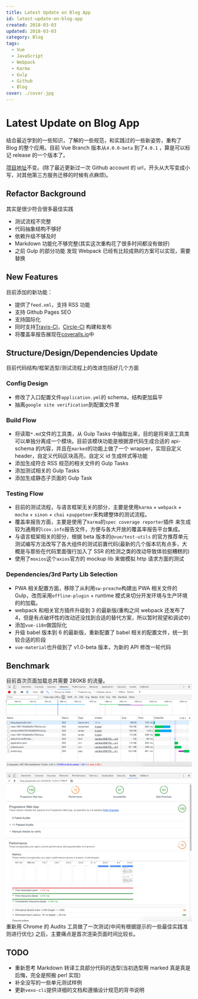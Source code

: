 ```yaml
---
title: Latest Update on Blog App
id: latest-update-on-blog-app
created: 2018-03-03
updated: 2018-03-03
category: Blog
tags:
  - Vue
  - JavaScript
  - Webpack
  - Karma
  - Gulp
  - Github
  - Blog
cover: ./cover.jpg
---
```


# Latest Update on Blog App

结合最近学到的一些知识，了解的一些规范，和实践过的一些新姿势，重构了 Blog 的整个应用。目前 Vue Branch 版本从`4.0.0-beta` 到了`4.0.1` ，算是可以标记 release 的一个版本了。

[项目地址](https://github.com/aquariuslt/blog)不变。(除了最近更新过一次 Github account 的 url，开头从大写变成小写，对其他第三方服务迁移的时候有点麻烦)。

## Refactor Background

其实是很少符合很多最佳实践

- 测试流程不完整
- 代码抽象结构不够好
- 依赖升级不够及时
- Markdown 功能化不够完整(其实这次重构花了很多时间都没有做好)
- 之前 Gulp 的部分功能 发现 Webpack 已经有比较成熟的方案可以实现，需要替换

## New Features

目前添加的新功能：

- 提供了`feed.xml`，支持 RSS 功能
- 支持 Github Pages SEO
- 支持国际化
- 同时支持[Travis-CI](https://travis-ci.org/aquariuslt/blog/)，[Circle-CI](https://circleci.com/gh/aquariuslt/blog) 构建和发布
- 将覆盖率报告展现在[coveralls.io](https://coveralls.io/github/aquariuslt/blog)中

## Structure/Design/Dependencies Update

目前代码结构/框架选型/测试流程上的改进包括好几个方面

### Config Design

- 修改了入口配置文件`application.yml`的 schema，结构更加扁平
- 抽离`google site verification`到配置文件里

### Build Flow

- 将读取`*.md`文件的工具类，从 Gulp Tasks 中抽取出来，目的是将来该工具类可以单独分离成一个模块。目前该模块功能是根据源代码生成合适的 api-schema 的内容，并且在`marked`的功能上做了一个 wrapper，实现自定义 header，自定义代码区块高亮，自定义 id 生成样式等功能
- 添加生成符合 RSS 规范的相关文件的 Gulp Tasks
- 添加测试相关的 Gulp Tasks
- 添加生成静态子页面的 Gulp Task

### Testing Flow

- 目前的测试流程，与语言框架无关的部分，主要是使用`karma` + `webpack` + `mocha` + `sinon` + `chai` +`puppeteer`来构建整体的测试流程。
- 覆盖率报告方面，主要是使用了`karma`的`spec coverage reporter`插件 来生成较为通用的`lcov.info`报告文件，方便与各大开放的覆盖率报告平台集成。
- 与语言框架相关的部分，根据 beta 版本的`@vue/test-utils` 的官方推荐单元测试编写方法改写了各大组件的测试前置代码(最新的几个版本坑有点多，大概是与那些在代码里面强行加入了 SSR 的检测之类的改动导致体验挺糟糕的)
- 使用了`moxios`这个`axios`官方的 mockup lib 来做模拟 http 请求方面的测试

### Dependencies/3rd Party Lib Selection

- PWA 相关配置方面，移除了从利用`sw-preache`构建出 PWA 相关文件的 Gulp，改而采用`offline-plugin` + runtime 模式来切分开发环境与生产环境的的加载。
- webpack 和相关官方插件升级到 3 的最新版(重构之间 webpack 还发布了 4，但是有点破坏性的改动还没找到合适的替代方案，所以暂时观望和调试中)
- 添加`vue-i18n`做国际化
- 升级 babel 版本到 6 的最新版，重新配置了 babel 相关的配置文件，统一到较合适的阶段
- `vue-material`也升级到了 v1.0-beta 版本，为新的 API 修改一轮代码

## Benchmark

目前首次页面加载总共需要 280KB 的流量。 ![blog-resource-transfer-time](./blog-resource-transfer-time.png)

![benchmark-blog-website](./benchmark-blog-website.png) 重新用 Chrome 的 Audits 工具做了一次测试(中间有根据提示的一些最佳实践准则进行优化) 之后，主要痛点是首次渲染页面时间比较长。

## TODO

- 重新思考 Markdown 转译工具部分代码的选型(当初选型用 marked 真是真是后悔，完全是照搬 perl 实现)
- 补全没写的一些单元测试样例
- 更新`vexo-cli`提供详细的文档和遵循设计规范的背书说明
